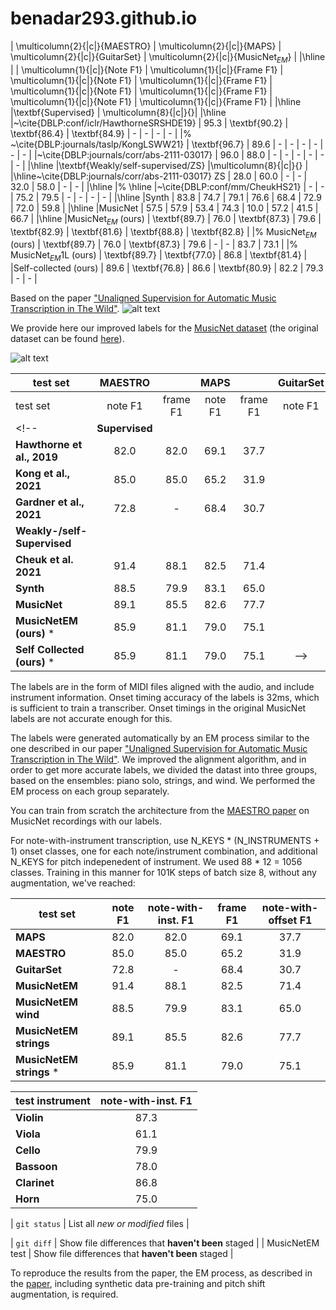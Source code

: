 # benadar293.github.io

| \multicolumn{2}{|c|}{MAESTRO} | \multicolumn{2}{|c|}{MAPS} | \multicolumn{2}{|c|}{GuitarSet} | \multicolumn{2}{|c|}{MusicNet$_{EM}$} |
|\hline
| | \multicolumn{1}{|c|}{Note F1} | \multicolumn{1}{|c|}{Frame F1} | \multicolumn{1}{|c|}{Note F1} | \multicolumn{1}{|c|}{Frame F1} | \multicolumn{1}{|c|}{Note F1} | \multicolumn{1}{|c|}{Frame F1} | \multicolumn{1}{|c|}{Note F1} | \multicolumn{1}{|c|}{Frame F1} |
|\hline
|\textbf{Supervised} | \multicolumn{8}{|c|}{}|
|\hline
|~\cite{DBLP:conf/iclr/HawthorneSRSHDE19} | 95.3 | \textbf{90.2} | \textbf{86.4} | \textbf{84.9} | - | - | - | - |
|% ~\cite{DBLP:journals/taslp/KongLSWW21} | \textbf{96.7} | 89.6 | - | - | - | - | - | - |
|~\cite{DBLP:journals/corr/abs-2111-03017} | 96.0 | 88.0 | - | - | - | - | - | - |
|\hline
|\textbf{Weakly/self-supervised/ZS} |\multicolumn{8}{|c|}{} |
|\hline~\cite{DBLP:journals/corr/abs-2111-03017} ZS | 28.0 | 60.0 | - | - | 32.0 | 58.0 | - | - |
|\hline
|% \hline
|~\cite{DBLP:conf/mm/CheukHS21} | - | - | 75.2 | 79.5 | - | - | - | - |
|\hline
|Synth | 83.8 | 74.7 | 79.1 | 76.6 | 68.4 | 72.9 | 72.0 | 59.8 |
|\hline
|MusicNet | 57.5 | 57.9 | 53.4 | 74.3 | 10.0 | 57.2 | 41.5 | 66.7 |
|\hline
|MusicNet$_{EM}$ (ours) | \textbf{89.7} | 76.0 | \textbf{87.3} | 79.6 | \textbf{82.9} | \textbf{81.6} | \textbf{88.8} | \textbf{82.8} |
|% MusicNet$_{EM}$ (ours) | \textbf{89.7} | 76.0 | \textbf{87.3} | 79.6 | - | - | 83.7 | 73.1 |
|% MusicNet$_{EM}$1L (ours) | \textbf{89.7} | \textbf{77.0} | 86.8 | \textbf{81.4} |
|Self-collected (ours) | 89.6 | \textbf{76.8} | 86.6 | \textbf{80.9} | 82.2 | 79.3 | - | - |

Based on the paper ["Unaligned Supervision for Automatic Music Transcription in The Wild"](https://link-url-here.org).
![alt text](https://github.com/benadar293/benadar293.github.io/blob/main/teaser.PNG?raw=true)

We provide here our improved labels for the [MusicNet dataset](https://arxiv.org/abs/1611.09827) (the original dataset can be found [here](https://www.kaggle.com/imsparsh/musicnet-dataset)). 

![alt text](https://github.com/benadar293/benadar293.github.io/blob/main/table.PNG?raw=true)

| test set | MAESTRO || MAPS || GuitarSet ||
| --- | :-: | :-: | :-: | :-: | :-: | :-: |
| test set | note F1 | frame F1 | note F1 | frame F1 | note F1 | frame F1 |
<!-- | **Supervised** |||||
| **Hawthorne et al., 2019** | 82.0 | 82.0 |69.1 | 37.7 |
| **Kong et al., 2021** | 85.0 | 85.0 |65.2 | 31.9 |
| **Gardner et al., 2021** | 72.8 | - | 68.4 | 30.7 |
| **Weakly-/self- Supervised** |||||
| **Cheuk et al. 2021** | 91.4 | 88.1 | 82.5 | 71.4 |
| **Synth** | 88.5 | 79.9 | 83.1 | 65.0 |
| **MusicNet** | 89.1 | 85.5 | 82.6 | 77.7 |
| **MusicNetEM (ours)** * | 85.9 | 81.1 | 79.0 | 75.1 |
| **Self Collected (ours)** * | 85.9 | 81.1 | 79.0 | 75.1 | -->

The labels are in the form of MIDI files aligned with the audio, and include instrument information. Onset timing accuracy of the labels is 32ms, which is sufficient to train a transcriber. Onset timings in the original MusicNet labels are not accurate enough for this.

The labels were generated automatically by an EM process similar to the one described in our paper ["Unaligned Supervision for Automatic Music Transcription in The Wild"](https://link-url-here.org). We improved the alignment algorithm, and in order to get more accurate labels, we divided the datast into three groups, based on the ensembles: piano solo, strings, and wind. We performed the EM process on each group separately.

You can train from scratch the architecture from the [MAESTRO paper](https://arxiv.org/abs/1810.12247) on MusicNet recordings with our labels.

For note-with-instrument transcription, use N_KEYS * (N_INSTRUMENTS + 1) onset classes, one for each note/instrument combination, and additional N_KEYS for pitch indepenedent of instrument. 
We used 88 * 12 = 1056 classes. Training in this manner for 101K steps of batch size 8, without any augmentation, we've reached: 


| test set | note F1 | note-with-inst. F1 | frame F1 | note-with-offset F1 |
| --- | :-: | :-: | :-: | :-: |
| **MAPS** | 82.0| 82.0 |69.1 | 37.7 |
| **MAESTRO** | 85.0 | 85.0 |65.2 | 31.9 |
| **GuitarSet** | 72.8 | - | 68.4 | 30.7 |
| **MusicNetEM** | 91.4 | 88.1 | 82.5 | 71.4 |
| **MusicNetEM wind** | 88.5 | 79.9 | 83.1 | 65.0 |
| **MusicNetEM strings** | 89.1 | 85.5 | 82.6 | 77.7 |
| **MusicNetEM strings** * | 85.9 | 81.1 | 79.0 | 75.1 |

| test instrument | note-with-inst. F1 |
| --- | :-: |
| **Violin** | 87.3 |
| **Viola** | 61.1 |
| **Cello** | 79.9 |
|**Bassoon** | 78.0 |
|**Clarinet** | 86.8 |
| **Horn** | 75.0 |

| `git status` | List all *new or modified* files |

| `git diff` | Show file differences that **haven't been** staged |
| MusicNetEM test | Show file differences that **haven't been** staged |


To reproduce the results from the paper, the EM process, as described in the [paper](https://link-url-here.org), including synthetic data pre-training and pitch shift augmentation, is required.
